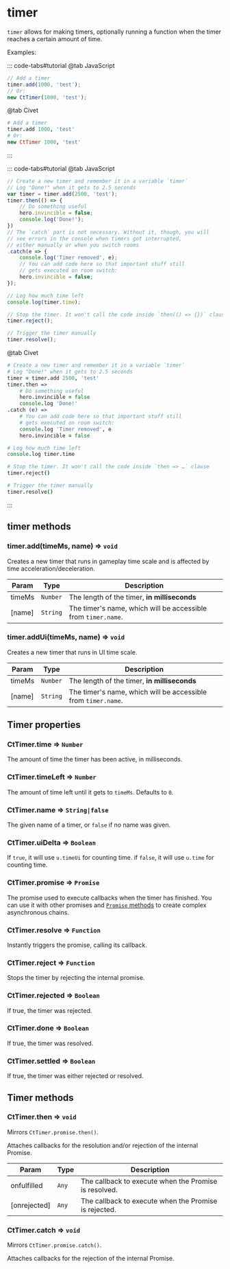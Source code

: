 # timer

`timer` allows for making timers, optionally running a function when the timer reaches a certain amount of time.

Examples:

::: code-tabs#tutorial
@tab JavaScript
```js
// Add a timer
timer.add(1000, 'test');
// Or:
new CtTimer(1000, 'test');
```
@tab Civet
```coffee
# Add a timer
timer.add 1000, 'test'
# Or:
new CtTimer 1000, 'test'

```
:::

::: code-tabs#tutorial
@tab JavaScript
```js
// Create a new timer and remember it in a variable `timer`
// Log "Done!" when it gets to 2.5 seconds
var timer = timer.add(2500, 'test');
timer.then(() => {
    // Do something useful
    hero.invincible = false;
    console.log('Done!');
})
// The `catch` part is not necessary. Without it, though, you will
// see errors in the console when timers got interrupted,
// either manually or when you switch rooms
.catch(e => {
    console.log('Timer removed', e);
    // You can add code here so that important stuff still
    // gets executed on room switch:
    hero.invincible = false;
});

// Log how much time left
console.log(timer.time);

// Stop the timer. It won't call the code inside `then(() => {})` clause
timer.reject();

// Trigger the timer manually
timer.resolve();
```
@tab Civet
```coffee
# Create a new timer and remember it in a variable `timer`
# Log "Done!" when it gets to 2.5 seconds
timer = timer.add 2500, 'test'
timer.then =>
    # Do something useful
    hero.invincible = false
    console.log 'Done!'
.catch (e) =>
    # You can add code here so that important stuff still
    # gets executed on room switch:
    console.log 'Timer removed', e
    hero.invincible = false

# Log how much time left
console.log timer.time

# Stop the timer. It won't call the code inside `then => …` clause
timer.reject()

# Trigger the timer manually
timer.resolve()
```
:::

## timer methods

### timer.add(timeMs, name) ⇒ <code>void</code>
Creates a new timer that runs in gameplay time scale and is affected by time acceleration/deceleration.

| Param | Type | Description |
| --- | --- | --- |
| timeMs | <code>Number</code> | The length of the timer, **in milliseconds** |
| [name] | <code>String</code> | The timer's name, which will be accessible from `timer.name`. |

### timer.addUi(timeMs, name) ⇒ <code>void</code>
Creates a new timer that runs in UI time scale.

| Param | Type | Description |
| --- | --- | --- |
| timeMs | <code>Number</code> | The length of the timer, **in milliseconds** |
| [name] | <code>String</code> | The timer's name, which will be accessible from `timer.name`. |

## Timer properties

### CtTimer.time ⇒ <code>Number</code>

The amount of time the timer has been active, in milliseconds.

### CtTimer.timeLeft ⇒ <code>Number</code>

The amount of time left until it gets to `timeMs`. Defaults to `0`.

### CtTimer\.name ⇒ <code>String|false</code>

The given name of a timer, or `false` if no name was given.

### CtTimer.uiDelta ⇒ <code>Boolean</code>

If `true`, it will use `u.timeUi` for counting time. if `false`, it will use `u.time` for counting time.

### CtTimer.promise ⇒ <code>Promise</code>

The promise used to execute callbacks when the timer has finished. You can use it with other promises and [`Promise` methods](https://developer.mozilla.org/en-US/docs/Web/JavaScript/Reference/Global_Objects/Promise) to create complex asynchronous chains.

### CtTimer.resolve ⇒ <code>Function</code>

Instantly triggers the promise, calling its callback.

### CtTimer.reject ⇒ <code>Function</code>

Stops the timer by rejecting the internal promise.

### CtTimer.rejected ⇒ <code>Boolean</code>

If true, the timer was rejected.

### CtTimer.done ⇒ <code>Boolean</code>

If true, the timer was resolved.

### CtTimer.settled ⇒ <code>Boolean</code>

If true, the timer was either rejected or resolved.

## Timer methods

### CtTimer.then ⇒ <code>void</code>

Mirrors `CtTimer.promise.then()`.

Attaches callbacks for the resolution and/or rejection of the internal Promise.

| Param | Type | Description |
| --- | --- | --- |
| onfulfilled | <code>Any</code> | The callback to execute when the Promise is resolved. |
| [onrejected] | <code>Any</code> | The callback to execute when the Promise is rejected. |

### CtTimer.catch ⇒ <code>void</code>

Mirrors `CtTimer.promise.catch()`.

Attaches callbacks for the rejection of the internal Promise.
